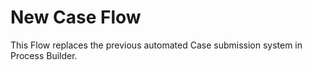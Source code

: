 <h1>New Case Flow</h1>
<p>This Flow replaces the previous automated Case submission system in Process Builder.</p>
